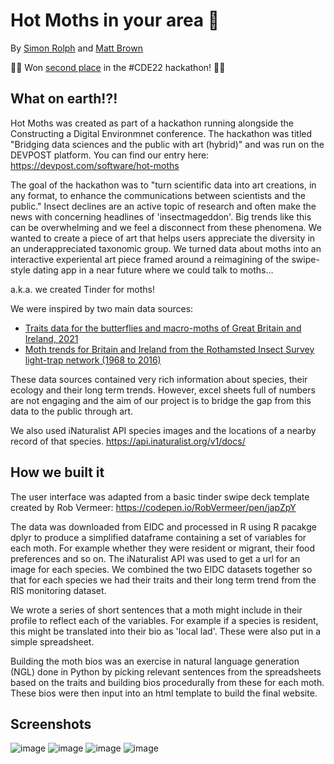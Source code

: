 # Hot Moths in your area 🦋

By [Simon Rolph](https://github.com/simonrolph) and [Matt Brown](https://github.com/mattjbr123)

🥈🥈 Won [second place](https://cde22-data-sciences-art.devpost.com/project-gallery) in the #CDE22 hackathon! 🥈🥈

## What on earth!?!

Hot Moths was created as part of a hackathon running alongside the Constructing a Digital Environmnet conference. The hackathon was titled "Bridging data sciences and the public with art (hybrid)" and was run on the DEVPOST platform. You can find our entry here: https://devpost.com/software/hot-moths

The goal of the hackathon was to "turn scientific data into art creations, in any format, to enhance the communications between scientists and the public." Insect declines are an active topic of research and often make the news with concerning headlines of 'insectmageddon'. Big trends like this can be overwhelming and we feel a disconnect from these phenomena. We wanted to create a piece of art that helps users appreciate the diversity in an underappreciated taxonomic group. We turned data about moths into an interactive experiental art piece framed around a reimagining of the swipe-style dating app in a near future where we could talk to moths...

a.k.a. we created Tinder for moths!

We were inspired by two main data sources:

 * [Traits data for the butterflies and macro-moths of Great Britain and Ireland, 2021](https://catalogue.ceh.ac.uk/documents/5b5a13b6-2304-47e3-9c9d-35237d1232c6)
 * [Moth trends for Britain and Ireland from the Rothamsted Insect Survey light-trap network (1968 to 2016)](https://catalogue.ceh.ac.uk/documents/0a7d65e8-8bc8-46e5-ab72-ee64ed851583)
 
These data sources contained very rich information about species, their ecology and their long term trends. However, excel sheets full of numbers are not engaging and the aim of our project is to bridge the gap from this data to the public through art.

We also used iNaturalist API species images and the locations of a nearby record of that species. https://api.inaturalist.org/v1/docs/

## How we built it

The user interface was adapted from a basic tinder swipe deck template created by Rob Vermeer: https://codepen.io/RobVermeer/pen/japZpY

The data was downloaded from EIDC and processed in R using R pacakge dplyr to produce a simplified dataframe containing a set of variables for each moth. For example whether they were resident or migrant, their food preferences and so on. The iNaturalist API was used to get a url for an image for each species. We combined the two EIDC datasets together so that for each species we had their traits and their long term trend from the RIS monitoring dataset.

We wrote a series of short sentences that a moth might include in their profile to reflect each of the variables. For example if a species is resident, this might be translated into their bio as 'local lad'. These were also put in a simple spreadsheet.

Building the moth bios was an exercise in natural language generation (NGL) done in Python by picking relevant sentences from the spreadsheets based on the traits and building bios procedurally from these for each moth. These bios were then input into an html template to build the final website.

## Screenshots

![image](https://user-images.githubusercontent.com/17750766/178946060-52295fd4-93cb-4034-957f-f93745d73314.png)
![image](https://user-images.githubusercontent.com/17750766/178946135-67822186-4a39-4c35-b74c-7d199f61beb7.png)
![image](https://user-images.githubusercontent.com/17750766/178946199-041878f3-d0d4-4fb6-9591-aa2299f62667.png)
![image](https://user-images.githubusercontent.com/17750766/178946251-1f633fcd-a2fd-4da6-bcda-c10031e614a3.png)
